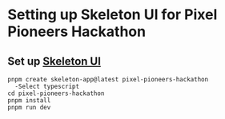 # Setting up Skeleton UI for Pixel Pioneers Hackathon

## Set up [Skeleton UI](https://www.skeleton.dev/docs/get-started)

```code
pnpm create skeleton-app@latest pixel-pioneers-hackathon
  -Select typescript
cd pixel-pioneers-hackathon
pnpm install
pnpm run dev
```
